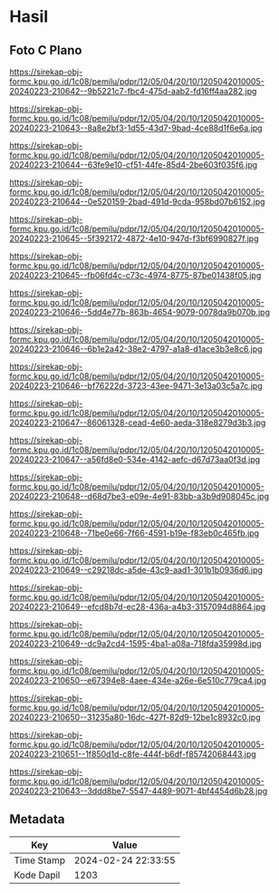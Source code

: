 # Hasil

## Foto C Plano

https://sirekap-obj-formc.kpu.go.id/1c08/pemilu/pdpr/12/05/04/20/10/1205042010005-20240223-210642--9b5221c7-fbc4-475d-aab2-fd16ff4aa282.jpg

https://sirekap-obj-formc.kpu.go.id/1c08/pemilu/pdpr/12/05/04/20/10/1205042010005-20240223-210643--8a8e2bf3-1d55-43d7-9bad-4ce88d1f6e6a.jpg

https://sirekap-obj-formc.kpu.go.id/1c08/pemilu/pdpr/12/05/04/20/10/1205042010005-20240223-210644--63fe9e10-cf51-44fe-85d4-2be603f035f6.jpg

https://sirekap-obj-formc.kpu.go.id/1c08/pemilu/pdpr/12/05/04/20/10/1205042010005-20240223-210644--0e520159-2bad-491d-9cda-958bd07b6152.jpg

https://sirekap-obj-formc.kpu.go.id/1c08/pemilu/pdpr/12/05/04/20/10/1205042010005-20240223-210645--5f392172-4872-4e10-947d-f3bf6990827f.jpg

https://sirekap-obj-formc.kpu.go.id/1c08/pemilu/pdpr/12/05/04/20/10/1205042010005-20240223-210645--fb06fd4c-c73c-4974-8775-87be01438f05.jpg

https://sirekap-obj-formc.kpu.go.id/1c08/pemilu/pdpr/12/05/04/20/10/1205042010005-20240223-210646--5dd4e77b-863b-4654-9079-0078da9b070b.jpg

https://sirekap-obj-formc.kpu.go.id/1c08/pemilu/pdpr/12/05/04/20/10/1205042010005-20240223-210646--6b1e2a42-38e2-4797-a1a8-d1ace3b3e8c6.jpg

https://sirekap-obj-formc.kpu.go.id/1c08/pemilu/pdpr/12/05/04/20/10/1205042010005-20240223-210646--bf76222d-3723-43ee-9471-3e13a03c5a7c.jpg

https://sirekap-obj-formc.kpu.go.id/1c08/pemilu/pdpr/12/05/04/20/10/1205042010005-20240223-210647--86061328-cead-4e60-aeda-318e8279d3b3.jpg

https://sirekap-obj-formc.kpu.go.id/1c08/pemilu/pdpr/12/05/04/20/10/1205042010005-20240223-210647--a56fd8e0-534e-4142-aefc-d67d73aa0f3d.jpg

https://sirekap-obj-formc.kpu.go.id/1c08/pemilu/pdpr/12/05/04/20/10/1205042010005-20240223-210648--d68d7be3-e09e-4e91-83bb-a3b9d908045c.jpg

https://sirekap-obj-formc.kpu.go.id/1c08/pemilu/pdpr/12/05/04/20/10/1205042010005-20240223-210648--71be0e66-7f66-4591-b19e-f83eb0c465fb.jpg

https://sirekap-obj-formc.kpu.go.id/1c08/pemilu/pdpr/12/05/04/20/10/1205042010005-20240223-210649--c29218dc-a5de-43c9-aad1-301b1b0936d6.jpg

https://sirekap-obj-formc.kpu.go.id/1c08/pemilu/pdpr/12/05/04/20/10/1205042010005-20240223-210649--efcd8b7d-ec28-436a-a4b3-3157094d8864.jpg

https://sirekap-obj-formc.kpu.go.id/1c08/pemilu/pdpr/12/05/04/20/10/1205042010005-20240223-210649--dc9a2cd4-1595-4ba1-a08a-718fda35998d.jpg

https://sirekap-obj-formc.kpu.go.id/1c08/pemilu/pdpr/12/05/04/20/10/1205042010005-20240223-210650--e67394e8-4aee-434e-a26e-6e510c779ca4.jpg

https://sirekap-obj-formc.kpu.go.id/1c08/pemilu/pdpr/12/05/04/20/10/1205042010005-20240223-210650--31235a80-16dc-427f-82d9-12be1c8932c0.jpg

https://sirekap-obj-formc.kpu.go.id/1c08/pemilu/pdpr/12/05/04/20/10/1205042010005-20240223-210651--1f850d1d-c8fe-444f-b6df-f85742068443.jpg

https://sirekap-obj-formc.kpu.go.id/1c08/pemilu/pdpr/12/05/04/20/10/1205042010005-20240223-210643--3ddd8be7-5547-4489-9071-4bf4454d6b28.jpg


## Metadata

| Key        | Value               |
| ---------- | ------------------- |
| Time Stamp | 2024-02-24 22:33:55 |
| Kode Dapil | 1203                |



